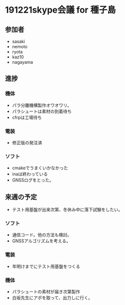 # 191221skype会議 for 種子島
## 参加者
* sasaki
* nemoto
* ryota
* kaz10
* nagayama

## 進捗
### 機体
* パラ分離機構製作オワオワリ。
* パラシュートは素材の到着待ち
* cfrpは工場待ち
### 電装
* 修正版の発注済
### ソフト
* cmakeでうまくいかなかった
* inaは終わっている
* GNSSログをとった。

## 来週の予定
* テスト用基盤が出来次第、冬休み中に落下試験をしたい。
### ソフト
* 通信コード。他の方法も検討。
* GNSSアルゴリズムを考える。
### 電装
* 年明けまでにテスト用基盤をつくる
### 機体
* パラシュートの素材が届き次第製作
* 白坂先生にアポを取って、出力しに行く。